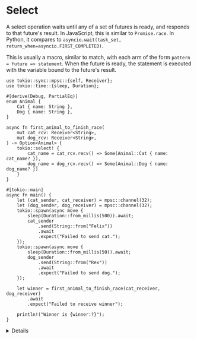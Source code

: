 # Select

A select operation waits until any of a set of futures is ready, and responds to
that future's result. In JavaScript, this is similar to `Promise.race`. In
Python, it compares to `asyncio.wait(task_set,
return_when=asyncio.FIRST_COMPLETED)`.

This is usually a macro, similar to match, with each arm of the form `pattern =
future => statement`. When the future is ready, the statement is executed with the
variable bound to the future's result.

```rust,editable,compile_fail
use tokio::sync::mpsc::{self, Receiver};
use tokio::time::{sleep, Duration};

#[derive(Debug, PartialEq)]
enum Animal {
    Cat { name: String },
    Dog { name: String },
}

async fn first_animal_to_finish_race(
    mut cat_rcv: Receiver<String>,
    mut dog_rcv: Receiver<String>,
) -> Option<Animal> {
    tokio::select! {
        cat_name = cat_rcv.recv() => Some(Animal::Cat { name: cat_name? }),
        dog_name = dog_rcv.recv() => Some(Animal::Dog { name: dog_name? })
    }
}

#[tokio::main]
async fn main() {
    let (cat_sender, cat_receiver) = mpsc::channel(32);
    let (dog_sender, dog_receiver) = mpsc::channel(32);
    tokio::spawn(async move {
        sleep(Duration::from_millis(500)).await;
        cat_sender
            .send(String::from("Felix"))
            .await
            .expect("Failed to send cat.");
    });
    tokio::spawn(async move {
        sleep(Duration::from_millis(50)).await;
        dog_sender
            .send(String::from("Rex"))
            .await
            .expect("Failed to send dog.");
    });

    let winner = first_animal_to_finish_race(cat_receiver, dog_receiver)
        .await
        .expect("Failed to receive winner");

    println!("Winner is {winner:?}");
}
```

<details>

* In this example, we have a race between a cat and a dog.
  `first_animal_to_finish_race` listens to both channels and will pick whichever
  arrives first. Since the dog takes 50ms, it wins against the cat that
  take 500ms seconds.

* You can use `oneshot` channels in this example as the channels are supposed to
  receive only one `send`.

* Try adding a deadline to the race, demonstrating selecting different sorts of
  futures.

* Note that `select!` moves the values it is given. It is easiest to use
  when every execution of `select!` creates new futures. An alternative is to
  pass `&mut future` instead of the future itself, but this can lead to
  issues, further discussed in the pinning slide.

* Unmatched branches are dropped, which cancels their futures (unless a reference
  was used).

</details>
